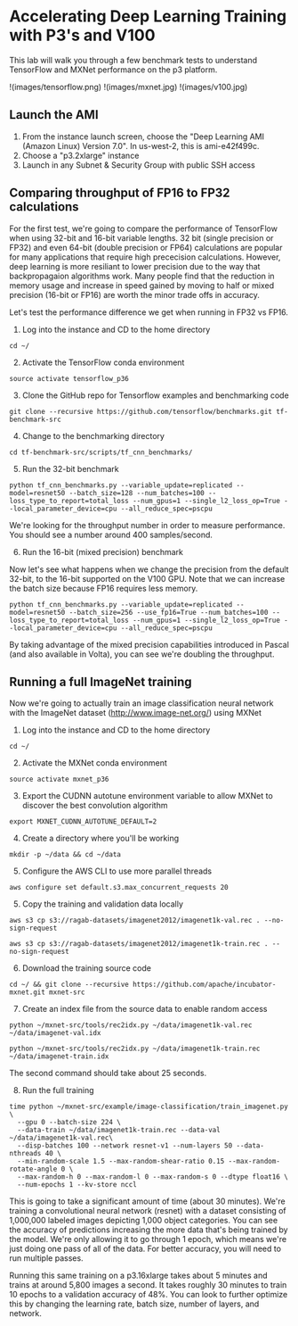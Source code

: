 # Accelerating Deep Learning Training with P3's and V100

This lab will walk you through a few benchmark tests to understand TensorFlow and MXNet performance on the p3 platform.

!(images/tensorflow.png) !(images/mxnet.jpg) !(images/v100.jpg)

## Launch the AMI

1. From the instance launch screen, choose the "Deep Learning AMI (Amazon Linux) Version 7.0".  In us-west-2, this is ami-e42f499c.
1. Choose a "p3.2xlarge" instance
1. Launch in any Subnet & Security Group with public SSH access 

## Comparing throughput of FP16 to FP32 calculations

For the first test, we're going to compare the performance of TensorFlow when using 32-bit and 16-bit variable lengths.  32 bit (single precision or FP32) and even 64-bit (double precision or FP64) calculations are popular for many applications that require high prececision calculations.  However, deep learning is more resiliant to lower precision due to the way that backpropagaion algorithms work.  Many people find that the reduction in memory usage and increase in speed gained by moving to half or mixed precision (16-bit or FP16) are worth the minor trade offs in accuracy.

Let's test the performance difference we get when running in FP32 vs FP16.

1. Log into the instance and CD to the home directory

  ```cd ~/```

2. Activate the TensorFlow conda environment

  ```source activate tensorflow_p36```

3. Clone the GitHub repo for Tensorflow examples and benchmarking code

  ```git clone --recursive https://github.com/tensorflow/benchmarks.git tf-benchmark-src```

4. Change to the benchmarking directory

  ```cd tf-benchmark-src/scripts/tf_cnn_benchmarks/```

5. Run the 32-bit benchmark

  ```python tf_cnn_benchmarks.py --variable_update=replicated --model=resnet50 --batch_size=128 --num_batches=100 --loss_type_to_report=total_loss --num_gpus=1 --single_l2_loss_op=True --local_parameter_device=cpu --all_reduce_spec=pscpu```

We're looking for the throughput number in order to measure performance.  You should see a number around 400 samples/second.

6. Run the 16-bit (mixed precision) benchmark

Now let's see what happens when we change the precision from the default 32-bit, to the 16-bit supported on the V100 GPU.  Note that we can increase the batch size because FP16 requires less memory.

  ```python tf_cnn_benchmarks.py --variable_update=replicated --model=resnet50 --batch_size=256 --use_fp16=True --num_batches=100 --loss_type_to_report=total_loss --num_gpus=1 --single_l2_loss_op=True --local_parameter_device=cpu --all_reduce_spec=pscpu```

By taking advantage of the mixed precision capabilities introduced in Pascal (and also available in Volta), you can see we're doubling the throughput.


## Running a full ImageNet training

Now we're going to actually train an image classification neural network with the ImageNet dataset (http://www.image-net.org/) using MXNet

1. Log into the instance and CD to the home directory

  ```cd ~/```

2. Activate the MXNet conda environment

  ```source activate mxnet_p36```

3. Export the CUDNN autotune environment variable to allow MXNet to discover the best convolution algorithm

  ```export MXNET_CUDNN_AUTOTUNE_DEFAULT=2```

4. Create a directory where you'll be working

  ```mkdir -p ~/data && cd ~/data```

5. Configure the AWS CLI to use more parallel threads

  ```aws configure set default.s3.max_concurrent_requests 20```

5. Copy the training and validation data locally

  ```aws s3 cp s3://ragab-datasets/imagenet2012/imagenet1k-val.rec . --no-sign-request```

  ```aws s3 cp s3://ragab-datasets/imagenet2012/imagenet1k-train.rec . --no-sign-request```

6. Download the training source code

  ```cd ~/ && git clone --recursive https://github.com/apache/incubator-mxnet.git mxnet-src```

7. Create an index file from the source data to enable random access

  ```python ~/mxnet-src/tools/rec2idx.py ~/data/imagenet1k-val.rec ~/data/imagenet-val.idx```

  ```python ~/mxnet-src/tools/rec2idx.py ~/data/imagenet1k-train.rec ~/data/imagenet-train.idx```

The second command should take about 25 seconds.

8. Run the full training

  ```
  time python ~/mxnet-src/example/image-classification/train_imagenet.py \
    --gpu 0 --batch-size 224 \
    --data-train ~/data/imagenet1k-train.rec --data-val ~/data/imagenet1k-val.rec\
    --disp-batches 100 --network resnet-v1 --num-layers 50 --data-nthreads 40 \
    --min-random-scale 1.5 --max-random-shear-ratio 0.15 --max-random-rotate-angle 0 \
    --max-random-h 0 --max-random-l 0 --max-random-s 0 --dtype float16 \
    --num-epochs 1 --kv-store nccl
  ```

This is going to take a significant amount of time (about 30 minutes).  We're training a convolutional neural network (resnet) with a dataset consisting of 1,000,000 labeled images depicting 1,000 object categories.  You can see the accuracy of predictions increasing the more data that's being trained by the model.  We're only allowing it to go through 1 epoch, which means we're just doing one pass of all of the data.  For better accuracy, you will need to run multiple passes.

Running this same training on a p3.16xlarge takes about 5 minutes and trains at around 5,800 images a second.  It takes roughly 30 minutes to train 10 epochs to a validation accuracy of 48%.  You can look to further optimize this by changing the learning rate, batch size, number of layers, and network.
